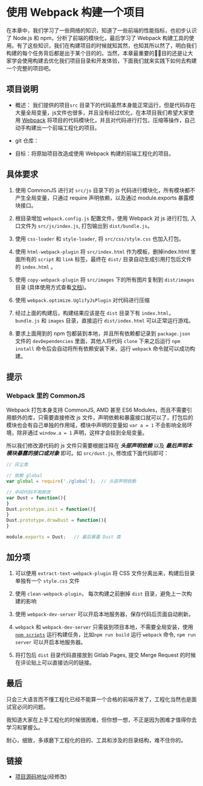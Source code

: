 # 使用 Webpack 构建一个项目

在本章中，我们学习了一些网络的知识，知道了一些前端的性能指标，也初步认识了 Node.js 和 npm，分析了前端的模块化，最后学习了 Webpack 构建工具的使用。有了这些知识，我们在构建项目的时候就知其然，也知其所以然了，明白我们构建的每个任务背后都是出于某个目的的。当然，本章最重要的目的还是让大家学会使用构建去优化我们项目目录和开发体验，下面我们就来实践下如何去构建一个完整的项目吧。

## 项目说明
- 概述： 我们提供的项目`src` 目录下的代码虽然本身能正常运行，但是代码存在大量全局变量，js文件也很多，并且没有经过优化，在本项目我们希望大家使用 [Webpack](https://webpack.js.org/) 将项目的代码模块化，并且对代码进行打包，压缩等操作，自己动手构建出一个前端工程化的项目。

- git 仓库：

- 目标：将原始项目改造成使用 Webpack 构建的前端工程化的项目。

## 具体要求
1. 使用 CommonJS 进行对 `src/js` 目录下的 js 代码进行模块化，所有模块都不产生全局变量，只通过 require 声明依赖，以及通过 module.exports 暴露模块接口。

2. 根目录增加 `webpack.config.js` 配置文件，使用 Webpack 对 js 进行打包, 入口文件为 `src/js/index.js`, 打包输出到 `dist/bundle.js`。

3. 使用 `css-loader` 和 `style-loader`, 将 `src/css/style.css` 也加入打包。

4. 使用 `html-webpack-plugin` 将 `src/index.html` 作为模板，删掉index.html 里面所有的 `script` 和 `link` 标签，最终在 `dist/` 目录自动生成引用打包后文件的 `index.html` 。

5. 使用 `copy-webpack-plugin` 将 `src/images` 下的所有图片复制到 `dist/images` 目录 (具体使用方式查看[文档](https://github.com/kevlened/copy-webpack-plugin))。

6. 使用 `webpack.optimize.UglifyJsPlugin` 对代码进行压缩

7. 经过上面的构建后，构建结果应该是在 `dist` 目录下有 `index.html`，`bundle.js` 和 `images` 目录，直接运行 `dist/index.html` 可以正常运行游戏。

8. 要求上面用到的 npm 包都装到本地，并且所有依赖都记录到 `package.json` 文件的 `devDependencies` 里面，其他人将代码 `clone` 下来之后运行 `npm install` 命令后会自动将所有依赖安装下来，运行 `webpack` 命令就可以成功构建。

## 提示

### Webpack 里的 CommonJS
Webpack 打包本身支持 CommonJS, AMD 甚至 ES6 Modules，而且不需要引用额外的库，只需要直接修改 js 文件，声明依赖和暴露接口就可以了，打包后的模块也会有自己单独的作用域，模块中声明的变量如 `var a = 1` 不会影响全局环境，除非通过 `window.a = 1` 声明，这样才会挂到全局变量。

所以我们修改源代码的 js 文件只需要根据注释在 ***头部声明依赖*** 以及 ***最后声明本模块暴露的接口或对象*** 即可。如 `src/dust.js`, 修改成下面代码即可：

```js
// 灰尘类

// 依赖 global
var global = require('./global');  // 头部声明依赖

// 中间代码不用修改
var Dust = function(){
}
Dust.prototype.init = function(){
}
Dust.prototype.drawDust = function(){
}

module.exports = Dust;   // 最后暴露 Dust 类
```

## 加分项
1. 可以使用 `extract-text-webpack-plugin` 将 CSS 文件分离出来，构建后目录单独有一个 `style.css` 文件

2. 使用 `clean-webpack-plugin`， 每次构建之前删掉 `dist` 目录，避免上一次构建的影响

3. 使用 `webpack-dev-server` 可以开启本地服务器，保存代码后页面自动刷新。

4. `webpack` 和 `webpack-dev-server` 只需装到项目本地，不需要全局安装，使用 [`npm scripts`](https://doc.webpack-china.org/guides/getting-started/#npm-npm-scripts-) 运行构建任务，比如`npm run build` 运行 `webpack` 命令, `npm run server` 可以开启本地服务器。

5. 将打包后 `dist` 目录代码直接放到 Gitlab Pages, 提交 Merge Request 的时候在评论贴上可以直接访问的链接。

## 最后
只会三大语言而不懂工程化已经不能算一个合格的前端开发了，工程化当然也是面试官必问的问题。

我知道大家在上手工程化的时候很困难，但你想一想，不正是因为困难才值得你去学习和掌握么。

耐心，细致，多琢磨下工程化的目的、工具和涉及的目录结构，难不住你的。


## 链接
* [项目源码地址](https://github.com/luckykun/tinyHeart)(经修改)